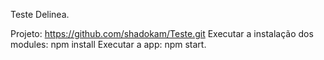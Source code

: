 Teste Delinea.

Projeto: https://github.com/shadokam/Teste.git
Executar a instalação dos modules: npm install
Executar a app: npm start.
